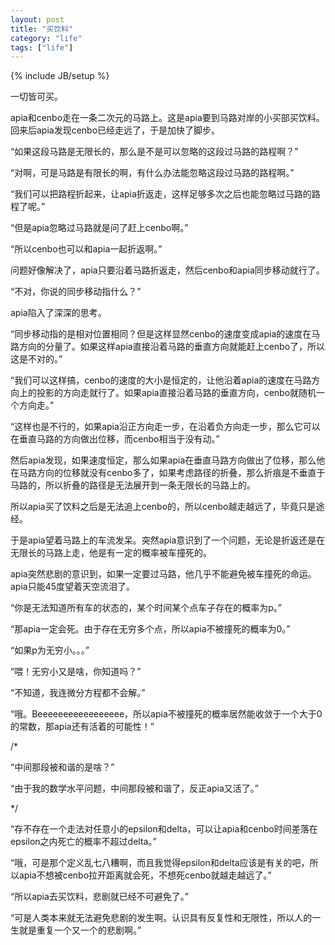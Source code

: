 ```yaml
---
layout: post
title: "买饮料"
category: "life"
tags: ["life"]
---
```

{% include JB/setup %}

一切皆可买。

apia和cenbo走在一条二次元的马路上。这是apia要到马路对岸的小买部买饮料。回来后apia发现cenbo已经走远了，于是加快了脚步。

“如果这段马路是无限长的，那么是不是可以忽略的这段过马路的路程啊？”

“对啊，可是马路是有限长的啊，有什么办法能忽略这段过马路的路程啊。”

“我们可以把路程折起来，让apia折返走，这样足够多次之后也能忽略过马路的路程了呢。”

“但是apia忽略过马路就是问了赶上cenbo啊。”

“所以cenbo也可以和apia一起折返啊。”

问题好像解决了，apia只要沿着马路折返走，然后cenbo和apia同步移动就行了。

“不对，你说的同步移动指什么？”

apia陷入了深深的思考。

“同步移动指的是相对位置相同？但是这样显然cenbo的速度变成apia的速度在马路方向的分量了。如果这样apia直接沿着马路的垂直方向就能赶上cenbo了，所以这是不对的。”

“我们可以这样搞，cenbo的速度的大小是恒定的，让他沿着apia的速度在马路方向上的投影的方向走就行了。如果apia直接沿着马路的垂直方向，cenbo就随机一个方向走。”

“这样也是不行的，如果apia沿正方向走一步，在沿着负方向走一步，那么它可以在垂直马路的方向做出位移，而cenbo相当于没有动。”

然后apia发现，如果速度恒定，那么如果apia在垂直马路方向做出了位移，那么他在马路方向的位移就没有cenbo多了，如果考虑路径的折叠，那么折痕是不垂直于马路的，所以折叠的路径是无法展开到一条无限长的马路上的。

所以apia买了饮料之后是无法追上cenbo的，所以cenbo越走越远了，毕竟只是途经。

于是apia望着马路上的车流发呆。突然apia意识到了一个问题，无论是折返还是在无限长的马路上走，他是有一定的概率被车撞死的。

apia突然悲剧的意识到，如果一定要过马路，他几乎不能避免被车撞死的命运。apia只能45度望着天空流泪了。

“你是无法知道所有车的状态的，某个时间某个点车子存在的概率为p。”

“那apia一定会死。由于存在无穷多个点，所以apia不被撞死的概率为0。”

“如果p为无穷小。。。”

“喂！无穷小又是啥，你知道吗？”

“不知道，我连微分方程都不会解。”

“哦。Beeeeeeeeeeeeeeeee，所以apia不被撞死的概率居然能收敛于一个大于0的常数，那apia还有活着的可能性！”

/\*

“中间那段被和谐的是啥？”

“由于我的数学水平问题，中间那段被和谐了，反正apia又活了。”

\*/

“存不存在一个走法对任意小的epsilon和delta，可以让apia和cenbo时间差落在epsilon之内死亡的概率不超过delta。”

“哦，可是那个定义乱七八糟啊，而且我觉得epsilon和delta应该是有关的吧，所以apia不想被cenbo拉开距离就会死，不想死cenbo就越走越远了。”

“所以apia去买饮料，悲剧就已经不可避免了。”

“可是人类本来就无法避免悲剧的发生啊。认识具有反复性和无限性，所以人的一生就是重复一个又一个的悲剧啊。”